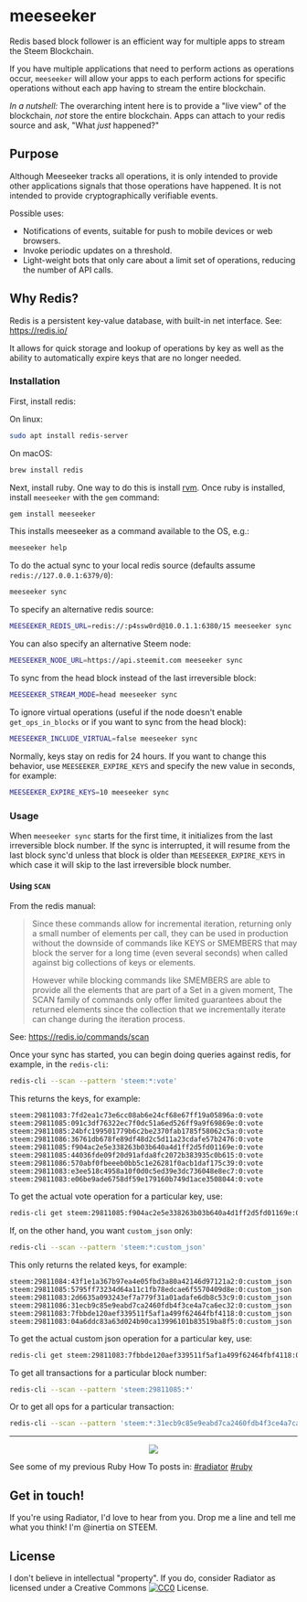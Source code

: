  # meeseeker

Redis based block follower is an efficient way for multiple apps to stream the Steem Blockchain.

If you have multiple applications that need to perform actions as operations occur, `meeseeker` will allow your apps to each perform actions for specific operations without each app having to stream the entire blockchain.

*In a nutshell:* The overarching intent here is to provide a "live view" of the blockchain, *not* store the entire blockchain.  Apps can attach to your redis source and ask, "What *just* happened?"

## Purpose

Although Meeseeker tracks all operations, it is only intended to provide other applications signals that those operations have happened.  It is not intended to provide cryptographically verifiable events.

Possible uses:

* Notifications of events, suitable for push to mobile devices or web browsers.
* Invoke periodic updates on a threshold.
* Light-weight bots that only care about a limit set of operations, reducing the number of API calls.

## Why Redis?

Redis is a persistent key-value database, with built-in net interface.  See: https://redis.io/

It allows for quick storage and lookup of operations by key as well as the ability to automatically expire keys that are no longer needed.

### Installation

First, install redis:

On linux:

```bash
sudo apt install redis-server
```

On macOS:

```bash
brew install redis
```

Next, install ruby.  One way to do this is install [rvm](https://rvm.io/install).  Once ruby is installed, install `meeseeker` with the `gem` command:

```bash
gem install meeseeker
```

This installs meeseeker as a command available to the OS, e.g.:

```bash
meeseeker help
```

To do the actual sync to your local redis source (defaults assume `redis://127.0.0.1:6379/0`):

```bash
meeseeker sync
```

To specify an alternative redis source:

```bash
MEESEEKER_REDIS_URL=redis://:p4ssw0rd@10.0.1.1:6380/15 meeseeker sync
```

You can also specify an alternative Steem node:

```bash
MEESEEKER_NODE_URL=https://api.steemit.com meeseeker sync
```

To sync from the head block instead of the last irreversible block:

```bash
MEESEEKER_STREAM_MODE=head meeseeker sync
```

To ignore virtual operations (useful if the node doesn't enable `get_ops_in_blocks` or if you want to sync from the head block):

```bash
MEESEEKER_INCLUDE_VIRTUAL=false meeseeker sync
```

Normally, keys stay on redis for 24 hours.  If you want to change this behavior, use `MEESEEKER_EXPIRE_KEYS` and specify the new value in seconds, for example:

```bash
MEESEEKER_EXPIRE_KEYS=10 meeseeker sync
```

### Usage

When `meeseeker sync` starts for the first time, it initializes from the last irreversible block number.  If the sync is interrupted, it will resume from the last block sync'd unless that block is older than `MEESEEKER_EXPIRE_KEYS` in which case it will skip to the last irreversible block number.

#### Using `SCAN`

From the redis manual:

> Since these commands allow for incremental iteration, returning only a small number of elements per call, they can be used in production without the downside of commands like KEYS or SMEMBERS that may block the server for a long time (even several seconds) when called against big collections of keys or elements.
> 
> However while blocking commands like SMEMBERS are able to provide all the elements that are part of a Set in a given moment, The SCAN family of commands only offer limited guarantees about the returned elements since the collection that we incrementally iterate can change during the iteration process.

See: https://redis.io/commands/scan

Once your sync has started, you can begin doing queries against redis, for example, in the `redis-cli`:

```bash
redis-cli --scan --pattern 'steem:*:vote'
```

This returns the keys, for example:

```
steem:29811083:7fd2ea1c73e6cc08ab6e24cf68e67ff19a05896a:0:vote
steem:29811085:091c3df76322ec7f0dc51a6ed526ff9a9f69869e:0:vote
steem:29811085:24bfc199501779b6c2be2370fab1785f58062c5a:0:vote
steem:29811086:36761db678fe89df48d2c5d11a23cdafe57b2476:0:vote
steem:29811085:f904ac2e5e338263b03b640a4d1ff2d5fd01169e:0:vote
steem:29811085:44036fde09f20d91afda8fc2072b383935c0b615:0:vote
steem:29811086:570abf0fbeeeb0bb5c1e26281f0acb1daf175c39:0:vote
steem:29811083:e3ee518c4958a10f0d0c5ed39e3dc736048e8ec7:0:vote
steem:29811083:e06be9ade6758df59e179160b749d1ace3508044:0:vote
```

To get the actual vote operation for a particular key, use:

```bash
redis-cli get steem:29811085:f904ac2e5e338263b03b640a4d1ff2d5fd01169e:0:vote
```

If, on the other hand, you want `custom_json` only:

```bash
redis-cli --scan --pattern 'steem:*:custom_json'
```

This only returns the related keys, for example:

```
steem:29811084:43f1e1a367b97ea4e05fbd3a80a42146d97121a2:0:custom_json
steem:29811085:5795ff73234d64a11c1fb78edcae6f5570409d8e:0:custom_json
steem:29811083:2d6635a093243ef7a779f31a01adafe6db8c53c9:0:custom_json
steem:29811086:31ecb9c85e9eabd7ca2460fdb4f3ce4a7ca6ec32:0:custom_json
steem:29811083:7fbbde120aef339511f5af1a499f62464fbf4118:0:custom_json
steem:29811083:04a6ddc83a63d024b90ca13996101b83519ba8f5:0:custom_json
```

To get the actual custom json operation for a particular key, use:

```bash
redis-cli get steem:29811083:7fbbde120aef339511f5af1a499f62464fbf4118:0:custom_json
```

To get all transactions for a particular block number:

```bash
redis-cli --scan --pattern 'steem:29811085:*'
```

Or to get all ops for a particular transaction:

```bash
redis-cli --scan --pattern 'steem:*:31ecb9c85e9eabd7ca2460fdb4f3ce4a7ca6ec32:*'
```

---

<center>
  <img src="https://i.imgur.com/Y3Sa2GW.jpg" />
</center>

See some of my previous Ruby How To posts in: [#radiator](https://steemit.com/created/radiator) [#ruby](https://steemit.com/created/ruby)

## Get in touch!

If you're using Radiator, I'd love to hear from you.  Drop me a line and tell me what you think!  I'm @inertia on STEEM.
  
## License

I don't believe in intellectual "property".  If you do, consider Radiator as licensed under a Creative Commons [![CC0](http://i.creativecommons.org/p/zero/1.0/80x15.png)](http://creativecommons.org/publicdomain/zero/1.0/) License.
